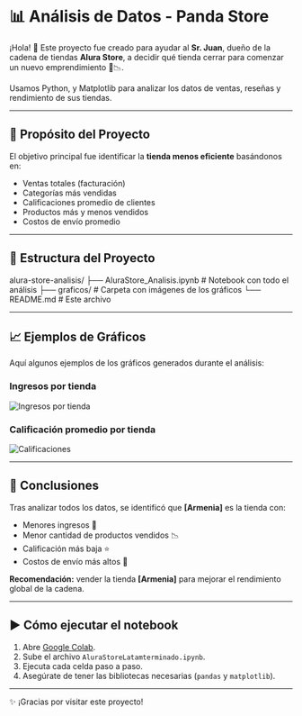 # 📊 Análisis de Datos - Panda Store

¡Hola! 👋 Este proyecto fue creado para ayudar al **Sr. Juan**, dueño de la cadena de tiendas **Alura Store**, a decidir qué tienda cerrar para comenzar un nuevo emprendimiento 🐼📉.

Usamos Python, y Matplotlib para analizar los datos de ventas, reseñas y rendimiento de sus tiendas.

---

## 🎯 Propósito del Proyecto

El objetivo principal fue identificar la **tienda menos eficiente** basándonos en:
- Ventas totales (facturación)
- Categorías más vendidas
- Calificaciones promedio de clientes
- Productos más y menos vendidos
- Costos de envío promedio

---

## 📁 Estructura del Proyecto
alura-store-analisis/ ├── AluraStore_Analisis.ipynb # Notebook con todo el análisis ├── graficos/ # Carpeta con imágenes de los gráficos └── README.md # Este archivo

---

## 📈 Ejemplos de Gráficos

Aquí algunos ejemplos de los gráficos generados durante el análisis:

### Ingresos por tienda
![Ingresos por tienda](graficos/ingresos_por_tienda.png)



### Calificación promedio por tienda
![Calificaciones](graficos/calificaciones_por_tienda.png)

---

## 📌 Conclusiones

Tras analizar todos los datos, se identificó que **[Armenia]** es la tienda con:

- Menores ingresos 💸
- Menor cantidad de productos vendidos 📉
- Calificación más baja ⭐
- Costos de envío más altos 🚚

**Recomendación:** vender la tienda **[Armenia]** para mejorar el rendimiento global de la cadena.

---

## ▶️ Cómo ejecutar el notebook

1. Abre [Google Colab](https://colab.research.google.com/).
2. Sube el archivo `AluraStoreLatamterminado.ipynb`.
3. Ejecuta cada celda paso a paso.
4. Asegúrate de tener las bibliotecas necesarias (`pandas` y `matplotlib`).

---

✨ ¡Gracias por visitar este proyecto!
